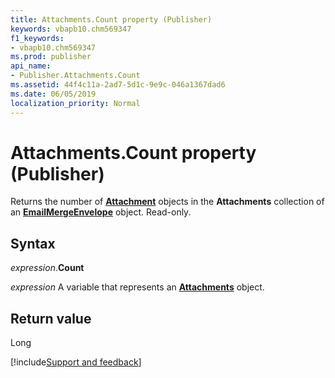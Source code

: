 ```yaml
---
title: Attachments.Count property (Publisher)
keywords: vbapb10.chm569347
f1_keywords:
- vbapb10.chm569347
ms.prod: publisher
api_name:
- Publisher.Attachments.Count
ms.assetid: 44f4c11a-2ad7-5d1c-9e9c-046a1367dad6
ms.date: 06/05/2019
localization_priority: Normal
---
```



# Attachments.Count property (Publisher)

Returns the number of **[Attachment](Publisher.Attachment.md)** objects in the **Attachments** collection of an **[EmailMergeEnvelope](Publisher.EmailMergeEnvelope.md)** object. Read-only.


## Syntax

_expression_.**Count**

_expression_ A variable that represents an **[Attachments](Publisher.Attachments.md)** object.


## Return value

Long




[!include[Support and feedback](~/includes/feedback-boilerplate.md)]